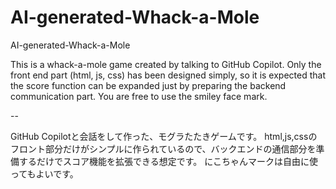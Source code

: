 # AI-generated-Whack-a-Mole
AI-generated-Whack-a-Mole

This is a whack-a-mole game created by talking to GitHub Copilot.
Only the front end part (html, js, css) has been designed simply, so it is expected that the score function can be expanded just by preparing the backend communication part.
You are free to use the smiley face mark.

--

GitHub Copilotと会話をして作った、モグラたたきゲームです。
html,js,cssのフロント部分だけがシンプルに作られているので、バックエンドの通信部分を準備するだけでスコア機能を拡張できる想定です。
にこちゃんマークは自由に使ってもよいです。
